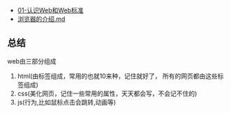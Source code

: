 
- [01-认识Web和Web标准](https://github.com/qianguyihao/Web/blob/master/01-HTML/01-%E8%AE%A4%E8%AF%86Web%E5%92%8CWeb%E6%A0%87%E5%87%86.md) 
- [浏览器的介绍.md](https://github.com/qianguyihao/Web/blob/master/01-HTML/02-%E6%B5%8F%E8%A7%88%E5%99%A8%E7%9A%84%E4%BB%8B%E7%BB%8D.md)

## 总结
web由三部分组成

1. html(由标签组成，常用的也就10来种，记住就好了，
所有的网页都由这些标签组成)
2. css(美化网页，记住一些常用的属性，天天都会写，不会记不住的)
3. js(行为,比如鼠标点击会跳转,动画等)
